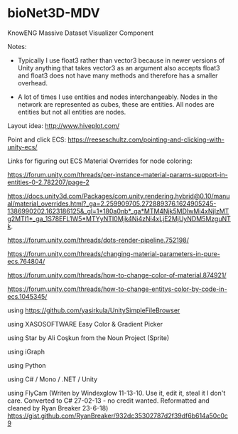 # bioNet3D-MDV
KnowENG Massive Dataset Visualizer Component

Notes:

- Typically I use float3 rather than vector3 because in newer versions of Unity 
anything that takes vector3 as an argument also accepts float3 and float3 does
not have many methods and therefore has a smaller overhead.

- A lot of times I use entities and nodes interchangeably. Nodes in the network are
represented as cubes, these are entities. All nodes are entities but not all entities are nodes.


Layout idea: http://www.hiveplot.com/


Point and click ECS: https://reeseschultz.com/pointing-and-clicking-with-unity-ecs/


Links for figuring out ECS Material Overrides for node coloring:

https://forum.unity.com/threads/per-instance-material-params-support-in-entities-0-2.782207/page-2

https://docs.unity3d.com/Packages/com.unity.rendering.hybrid@0.10/manual/material_overrides.html?_ga=2.259909705.272889376.1624905245-1386990202.1623186125&_gl=1*180a0nb*_ga*MTM4Njk5MDIwMi4xNjIzMTg2MTI1*_ga_1S78EFL1W5*MTYyNTI0Mjk4Ni4zNi4xLjE2MjUyNDM5MzguNTk.

https://forum.unity.com/threads/dots-render-pipeline.752198/

https://forum.unity.com/threads/changing-material-parameters-in-pure-ecs.764804/

https://forum.unity.com/threads/how-to-change-color-of-material.874921/

https://forum.unity.com/threads/how-to-change-entitys-color-by-code-in-ecs.1045345/


using https://github.com/yasirkula/UnitySimpleFileBrowser

using XASOSOFTWARE Easy Color & Gradient Picker

using Star by Ali Coşkun from the Noun Project (Sprite)

using iGraph

using Python

using C# / Mono / .NET / Unity

using FlyCam (Writen by Windexglow 11-13-10.  Use it, edit it, steal it I don't care.
    Converted to C# 27-02-13 - no credit wanted.
    Reformatted and cleaned by Ryan Breaker 23-6-18) 
    https://gist.github.com/RyanBreaker/932dc35302787d2f39df6b614a50c0c9
